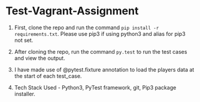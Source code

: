 # Test-Vagrant-Assignment

1. First, clone the repo and run the command `pip install -r requirements.txt`. Please use pip3 if using python3 and alias for pip3 not set.

2. After cloning the repo, run the command `py.test` to run the test cases and view the output.

3. I have made use of @pytest.fixture annotation to load the players data at the start of each test_case.

4. Tech Stack Used - Python3, PyTest framework, git, Pip3 package installer.
